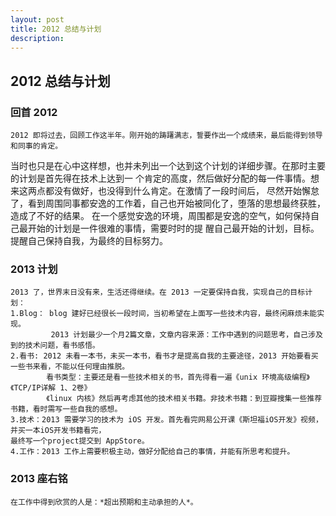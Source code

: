 ```yaml
---
layout: post
title: 2012 总结与计划
description:
---
```


## 2012 总结与计划

### 回首 2012
	2012 即将过去，回顾工作这半年。刚开始的踌躇满志，誓要作出一个成绩来，最后能得到领导和同事的肯定。
当时也只是在心中这样想，也并未列出一个达到这个计划的详细步骤。在那时主要的计划是首先得在技术上达到一
个肯定的高度，然后做好分配的每一件事情。想来这两点都没有做好，也没得到什么肯定。在激情了一段时间后，
尽然开始懈怠了，看到周围同事都安逸的工作着，自己也开始被同化了，堕落的思想最终获胜，造成了不好的结果。
	在一个感觉安逸的环境，周围都是安逸的空气，如何保持自己最开始的计划是一件很难的事情，需要时时的提
醒自己最开始的计划，目标。提醒自己保持自我，为最终的目标努力。
### 2013 计划
	2013 了，世界末日没有来，生活还得继续。在 2013 一定要保持自我，实现自己的目标计划：
	1.Blog： blog 建好已经很长一段时间，当初希望在上面写一些技术内容，最终闲麻烦未能实现。
	         2013 计划最少一个月2篇文章，文章内容来源：工作中遇到的问题思考，自己涉及到的技术问题，看书感悟。
	2.看书: 2012 未看一本书，未买一本书，看书才是提高自我的主要途径，2013 开始要看买一些书来看，不能以任何理由推脱。
			看书类型：主要还是看一些技术相关的书，首先得看一遍《unix 环境高级编程》《TCP/IP详解 1、2卷》
			《linux 内核》然后再考虑其他的技术相关书籍。非技术书籍：到豆瓣搜集一些推荐书籍，看时需写一些自我的感想。
	3.技术：2013 需要学习的技术为 iOS 开发。首先看完网易公开课《斯坦福iOS开发》视频，并买一本iOS开发书籍看完，
	最终写一个project提交到 AppStore。
	4.工作：2013 工作上需要积极主动，做好分配给自己的事情，并能有所思考和提升。
### 2013 座右铭
    在工作中得到欣赏的人是：*超出预期和主动承担的人*。